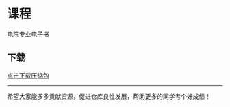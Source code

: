# 课程

电院专业电子书

## 下载

[点击下载压缩包](https://minhaskamal.github.io/DownGit/#/home?url=https://github.com/Royfor12/CQUT-electronic-information-engineering/tree/main/%E8%AF%BE%E7%A8%8B%E7%9B%AE%E5%BD%95/%E7%94%B5%E9%99%A2%E4%B8%93%E4%B8%9A%E7%94%B5%E5%AD%90%E4%B9%A6)

---

希望大家能多多贡献资源，促进仓库良性发展，帮助更多的同学考个好成绩！